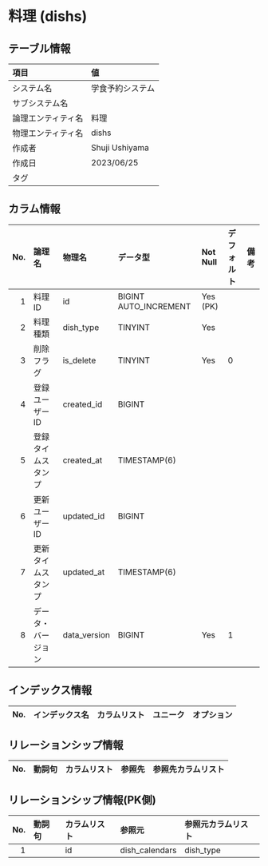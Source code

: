 # 料理 (dishs)

## テーブル情報

| 項目                           | 値                                                                                                   |
|:-------------------------------|:-----------------------------------------------------------------------------------------------------|
| システム名                     | 学食予約システム                                                                                     |
| サブシステム名                 |                                                                                                      |
| 論理エンティティ名             | 料理                                                                                                 |
| 物理エンティティ名             | dishs                                                                                                |
| 作成者                         | Shuji Ushiyama                                                                                       |
| 作成日                         | 2023/06/25                                                                                           |
| タグ                           |                                                                                                      |



## カラム情報

| No. | 論理名                         | 物理名                         | データ型                       | Not Null | デフォルト           | 備考                           |
|----:|:-------------------------------|:-------------------------------|:-------------------------------|:---------|:---------------------|:-------------------------------|
|   1 | 料理ID                         | id                             | BIGINT AUTO_INCREMENT          | Yes (PK) |                      |                                |
|   2 | 料理種類                       | dish_type                      | TINYINT                        | Yes      |                      |                                |
|   3 | 削除フラグ                     | is_delete                      | TINYINT                        | Yes      | 0                    |                                |
|   4 | 登録ユーザーID                 | created_id                     | BIGINT                         |          |                      |                                |
|   5 | 登録タイムスタンプ             | created_at                     | TIMESTAMP(6)                   |          |                      |                                |
|   6 | 更新ユーザーID                 | updated_id                     | BIGINT                         |          |                      |                                |
|   7 | 更新タイムスタンプ             | updated_at                     | TIMESTAMP(6)                   |          |                      |                                |
|   8 | データ・バージョン             | data_version                   | BIGINT                         | Yes      | 1                    |                                |



## インデックス情報

| No. | インデックス名                 | カラムリスト                             | ユニーク   | オプション                     | 
|----:|:-------------------------------|:-----------------------------------------|:-----------|:-------------------------------|



## リレーションシップ情報

| No. | 動詞句                         | カラムリスト                             | 参照先                         | 参照先カラムリスト                       |
|----:|:-------------------------------|:-----------------------------------------|:-------------------------------|:-----------------------------------------|



## リレーションシップ情報(PK側)

| No. | 動詞句                         | カラムリスト                             | 参照元                         | 参照元カラムリスト                       |
|----:|:-------------------------------|:-----------------------------------------|:-------------------------------|:-----------------------------------------|
|   1 |                                | id                                       | dish_calendars                 | dish_type                                |


